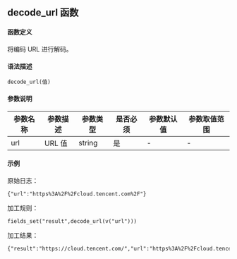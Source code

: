 ## decode_url 函数

#### 函数定义

将编码 URL 进行解码。

#### 语法描述

```sql
decode_url(值)
```

#### 参数说明

| 参数名称 | 参数描述 | 参数类型 | 是否必须 | 参数默认值 | 参数取值范围 |
|----------- | ----------- | ----------- | ----------- | -------------- | -------------- |
| url | URL 值 | string |是|-|-|

#### 示例

原始日志：
```
{"url":"https%3A%2F%2Fcloud.tencent.com%2F"}
```
加工规则：
```
fields_set("result",decode_url(v("url")))
```
加工结果：
```
{"result":"https://cloud.tencent.com/","url":"https%3A%2F%2Fcloud.tencent.com%2F"}
```



